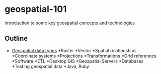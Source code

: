 # geospatial-101
Introduction to some key geospatial concepts and technologies

## Outline
* [Geospatial data types](geospatial-data-types.md)
  *Raster
  *Vector
*Spatial relationships
*Coordinate systems
  *Projections
  *Transformations
  *Grid references
*Software
  *ETL
  *Desktop GIS
  *Geospatial Servers
  *Databases
*Testing geospatial data
  *Java, Ruby

